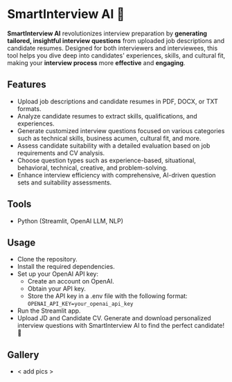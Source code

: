 # SmartInterview AI 🚀
<b>SmartInterview AI</b> revolutionizes interview preparation by <b>generating tailored, insightful interview questions</b> from uploaded job descriptions and candidate resumes. Designed for both interviewers and interviewees, this tool helps you dive deep into candidates' experiences, skills, and cultural fit, making your <b>interview process</b> more <b>effective</b> and <b>engaging</b>.

## Features
- Upload job descriptions and candidate resumes in PDF, DOCX, or TXT formats.
- Analyze candidate resumes to extract skills, qualifications, and experiences.
- Generate customized interview questions focused on various categories such as technical skills, business acumen, cultural fit, and more.
- Assess candidate suitability with a detailed evaluation based on job requirements and CV analysis.
- Choose question types such as experience-based, situational, behavioral, technical, creative, and problem-solving.
- Enhance interview efficiency with comprehensive, AI-driven question sets and suitability assessments.

## Tools
- Python (Streamlit, OpenAI LLM, NLP)

## Usage
- Clone the repository.
- Install the required dependencies.
- Set up your OpenAI API key:
  - Create an account on OpenAI.
  - Obtain your API key.
  - Store the API key in a .env file with the following format: `OPENAI_API_KEY=your_openai_api_key`
- Run the Streamlit app.
- Upload JD and Candidate CV.
Generate and download personalized interview questions with SmartInterview AI to find the perfect candidate! 🚀

## Gallery
- < add pics >

